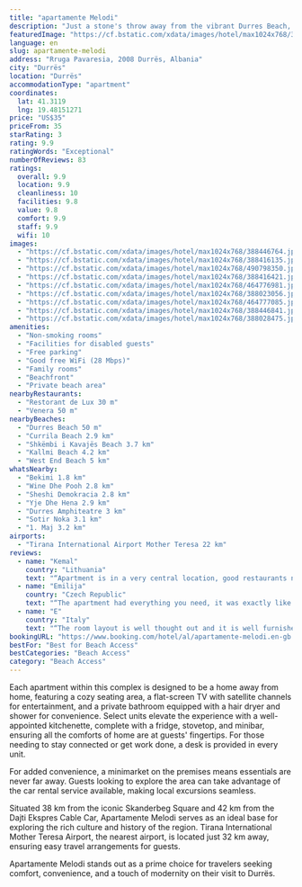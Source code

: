 ```yaml
---
title: "apartamente Melodi"
description: "Just a stone's throw away from the vibrant Durres Beach, Apartamente Melodi emerges as a recently updated gem in Durrës, boasting air-conditioned accommodations with complimentary WiFi and on-site private parking."
featuredImage: "https://cf.bstatic.com/xdata/images/hotel/max1024x768/388446764.jpg?k=162a1107cac685640a6e5343de3e88359bda8102644d36e16089f4de885546f4&o=&hp=1"
language: en
slug: apartamente-melodi
address: "Rruga Pavaresia, 2008 Durrës, Albania"
city: "Durrës"
location: "Durrës"
accommodationType: "apartment"
coordinates:
  lat: 41.3119
  lng: 19.48151271
price: "US$35"
priceFrom: 35
starRating: 3
rating: 9.9
ratingWords: "Exceptional"
numberOfReviews: 83
ratings:
  overall: 9.9
  location: 9.9
  cleanliness: 10
  facilities: 9.8
  value: 9.8
  comfort: 9.9
  staff: 9.9
  wifi: 10
images:
  - "https://cf.bstatic.com/xdata/images/hotel/max1024x768/388446764.jpg?k=162a1107cac685640a6e5343de3e88359bda8102644d36e16089f4de885546f4&o=&hp=1"
  - "https://cf.bstatic.com/xdata/images/hotel/max1024x768/388416135.jpg?k=fa2341fc488757ef0dabc91364ca558510377c0dfb11872c121c780a72de0d79&o=&hp=1"
  - "https://cf.bstatic.com/xdata/images/hotel/max1024x768/490798350.jpg?k=76b87eb17b1f953989f3bcbbe33632bfbb3e575d0b986b3d38b65cf8375ac05f&o=&hp=1"
  - "https://cf.bstatic.com/xdata/images/hotel/max1024x768/388416421.jpg?k=a9c165729fb3cee822dbfb0da92d88134a4b0b61f17d963c30e110ace9848678&o=&hp=1"
  - "https://cf.bstatic.com/xdata/images/hotel/max1024x768/464776981.jpg?k=4bb03d4a12b301cfc4dd62cf30105d12a6950b2ecedf1547745fd956e568e178&o=&hp=1"
  - "https://cf.bstatic.com/xdata/images/hotel/max1024x768/388023056.jpg?k=dcdf0bc22e7545355b8db0ccd51ca985b361126c96f74dfa52b64e76ca2d2678&o=&hp=1"
  - "https://cf.bstatic.com/xdata/images/hotel/max1024x768/464777085.jpg?k=f86bc70572bcd6b88ecef25caf7cf653f20d8c715ccb4b00c15fc2661e11cd4c&o=&hp=1"
  - "https://cf.bstatic.com/xdata/images/hotel/max1024x768/388446841.jpg?k=f7d60bb1018e60a0bd4e938acb844601f6fb579e9f060b9dfe0359a7fe6eb10a&o=&hp=1"
  - "https://cf.bstatic.com/xdata/images/hotel/max1024x768/388028475.jpg?k=49708056ba4afb30a4fde4d2a7905bb2920ac3538d05e8a287be0f4e58f26220&o=&hp=1"
amenities:
  - "Non-smoking rooms"
  - "Facilities for disabled guests"
  - "Free parking"
  - "Good free WiFi (28 Mbps)"
  - "Family rooms"
  - "Beachfront"
  - "Private beach area"
nearbyRestaurants:
  - "Restorant de Lux 30 m"
  - "Venera 50 m"
nearbyBeaches:
  - "Durres Beach 50 m"
  - "Currila Beach 2.9 km"
  - "Shkëmbi i Kavajës Beach 3.7 km"
  - "Kallmi Beach 4.2 km"
  - "West End Beach 5 km"
whatsNearby:
  - "Bekimi 1.8 km"
  - "Wine Dhe Pooh 2.8 km"
  - "Sheshi Demokracia 2.8 km"
  - "Yje Dhe Hena 2.9 km"
  - "Durres Amphiteatre 3 km"
  - "Sotir Noka 3.1 km"
  - "1. Maj 3.2 km"
airports:
  - "Tirana International Airport Mother Teresa 22 km"
reviews:
  - name: "Kemal"
    country: "Lithuania"
    text: "“Apartment is in a very central location, good restaurants nearby(especially Brajça-fresh seafood place). Owner of the place is accepting you with very well-behaved and trying to help for everything you need. A lot of markets nearby to the place....”"
  - name: "Emilija"
    country: "Czech Republic"
    text: "“The apartment had everything you need, it was exactly like in the pictures. It was very clean and comfortable.”"
  - name: "E"
    country: "Italy"
    text: "“The room layout is well thought out and it is well furnished. Everything in the whole building is new and functioning properly. The host is super attentive and accommodating.”"
bookingURL: "https://www.booking.com/hotel/al/apartamente-melodi.en-gb.html?aid=8035640"
bestFor: "Best for Beach Access"
bestCategories: "Beach Access"
category: "Beach Access"
---
```


Each apartment within this complex is designed to be a home away from home, featuring a cozy seating area, a flat-screen TV with satellite channels for entertainment, and a private bathroom equipped with a hair dryer and shower for convenience. Select units elevate the experience with a well-appointed kitchenette, complete with a fridge, stovetop, and minibar, ensuring all the comforts of home are at guests' fingertips. For those needing to stay connected or get work done, a desk is provided in every unit.

For added convenience, a minimarket on the premises means essentials are never far away. Guests looking to explore the area can take advantage of the car rental service available, making local excursions seamless.

Situated 38 km from the iconic Skanderbeg Square and 42 km from the Dajti Ekspres Cable Car, Apartamente Melodi serves as an ideal base for exploring the rich culture and history of the region. Tirana International Mother Teresa Airport, the nearest airport, is located just 32 km away, ensuring easy travel arrangements for guests.

Apartamente Melodi stands out as a prime choice for travelers seeking comfort, convenience, and a touch of modernity on their visit to Durrës.